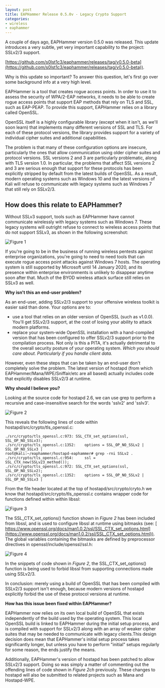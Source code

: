 ```yaml
---
layout: post
title: EAPHammer Release 0.5.0v - Legacy Crypto Support
categories:
- wireless
- eaphammer
---
```


A couple of days ago, EAPHammer version 0.5.0 was released. This update introduces a very subtle, yet very important capability to the project: SSLv2/3 support.

[https://github.com/s0lst1c3/eaphammer/releases/tag/v0.5.0-beta](https://github.com/s0lst1c3/eaphammer/releases/tag/v0.5.0-beta)). 

Why is this update so important? To answer this question, let's first go over some background info at a very high level.

EAPHammer is a tool that creates rogue access points. In order to use it to assess the security of WPA/2-EAP networks, it needs to be able to create rogue access points that support EAP methods that rely on TLS and SSL, such as EAP-PEAP. To provide this support, EAPHammer relies on a library called OpenSSL.

OpenSSL itself is a highly configurable library (except when it isn't, as we'll soon learn) that implements many different versions of SSL and TLS. For each of these protocol versions, the library provides support for a variety of individual cipher suites and additional capabilities.

The problem is that many of these configuration options are insecure, particularly the ones that allow communication using older cipher suites and protocol versions. SSL versions 2 and 3 are particularly problematic, along with TLS version 1.0. In particular, the problems that affect SSL versions 2 and 3 are serious enough that support for these protocols has been explicitly stripped by default from the latest builds of OpenSSL. As a result, modern operating systems such as Windows 10 and the latest versions of Kali will refuse to communicate with legacy systems such as Windows 7 that still rely on SSLv2/3.

## How does this relate to EAPHammer?

Without SSLv3 support, tools such as EAPHammer have cannot communicate wirelessly with legacy systems such as Windows 7. These legacy systems will outright refuse to connect to wireless access points that do not support SSLv3, as shown in the following screenshot:

![Figure 1](http://s0lst1c3.github.io/images/eaphammer-sslv23/sslv3-windows7-old.png)

If you're going to be in the business of running wireless pentests against enterprise organizations, you're going to need to need tools that can execute rogue access point attacks against Windows 7 hosts. The operating system is still supported by Microsoft until 14 January 2020, and its presence within enterprise environments is unlikely to disappear anytime soon after that. Much of the BYOD wireless attack surface still relies on SSLv3 as well.


**Why isn't this an end-user problem?**

As an end-user, adding SSLv2/3 support to your offensive wireless toolkit is easier said than done. Your options are to:

- use a tool that relies on an older version of OpenSSL (such as v1.0.0). You'll get SSLv2/3 support, at the cost of losing your ability to attack modern platforms.
- replace your system-wide OpenSSL installation with a hand-compiled version that has been configured to offer SSLv2/3 support prior to the compilation process. Not only is this a PITA,  it's actually detrimental to the overall security posture of your operating system. *Which you should care about. Particularly if you handle client data.*

However, even these steps that can be taken by an end-user don't completely solve the problem. The latest version of hostapd (from which EAPHammer/Mana/WPE/Sniffair/etc are all based) actually includes code that explicitly disables SSLv2/3 at runtime.

**Why should I believe you?**

Looking at the source code for hostapd 2.6, we can use grep to perform a recursive and case-insensitive search for the words 'sslv2' and 'sslv3'.

![Figure 2](http://s0lst1c3.github.io/images/eaphammer-sslv23/grep-for-sslv3-and-sslv2.png)

This reveals the following lines of code within hostapd/src/crypto/tls\_openssl.c:

	./src/crypto/tls_openssl.c:973:	SSL_CTX_set_options(ssl, SSL_OP_NO_SSLv3);
	./src/crypto/tls_openssl.c:1352:	options = SSL_OP_NO_SSLv2 | SSL_OP_NO_SSLv3 |
	root@kali:~/eaphammer/hostapd-eaphammer# grep -rni SSLv2 .
	./src/crypto/tls_openssl.c:954:		ssl = SSL_CTX_new(SSLv23_method());
	./src/crypto/tls_openssl.c:972:	SSL_CTX_set_options(ssl, SSL_OP_NO_SSLv2);
	./src/crypto/tls_openssl.c:1352:	options = SSL_OP_NO_SSLv2 | SSL_OP_NO_SSLv3 |

From the file header located at the top of hostapd/src/crypto/cryto.h we know that hostapd/src/crypto/tls\_openssl.c contains wrapper code for functions defined within within libssl:

![Figure 3](http://s0lst1c3.github.io/images/eaphammer-sslv23/crypto-dot-h-header.png)

The SSL\_CTX\_set\_options() function shown in *Figure 2* has been included from libssl, and is used to configure libssl at runtime using bitmasks (see: [ https://www.openssl.org/docs/man1.0.2/ssl/SSL_CTX_set_options.html](https://www.openssl.org/docs/man1.0.2/ssl/SSL_CTX_set_options.html)). The global variables containing the bitmasks are defined by preprocessor directives in openssl/include/openssl/ssl.h:

![Figure 4](http://s0lst1c3.github.io/images/eaphammer-sslv23/libssl-no-sslv-def.png)

 In the snippets of code shown in *Figure 2*, the SSL\_CTX\_set\_options() function is being used to forbid libssl from supporting connections made using SSLv2/3.

In conclusion: merely using a build of OpenSSL that has been compiled with SSLv2/3 support isn't enough, because modern versions of hostapd explicitly forbid the use of these protocol versions at runtime.

**How has this issue been fixed within EAPHammer?**

EAPHammer now relies on its own local build of OpenSSL that exists independently of the build used by the operating system. This local OpenSSL build is linked to EAPHammer during the initial setup process, and is compiled with support for SSLv2/3 along with an array of weaker cipher suites that may be needed to communicate with legacy clients.This design decision does mean that EAPHammer's initial setup process takes significantly longer, but unless you have to perform "initial" setups regularly for some reason, the ends justify the means.

Additionally, EAPHammer's version of hostapd has been patched to allow SSLv2/3 support. Doing so was simply a matter of commenting out the offending lines of code shown in *Figure 2ch* previously. These changes to hostapd will also be submitted to related projects such as Mana and Hostapd-WPE.
